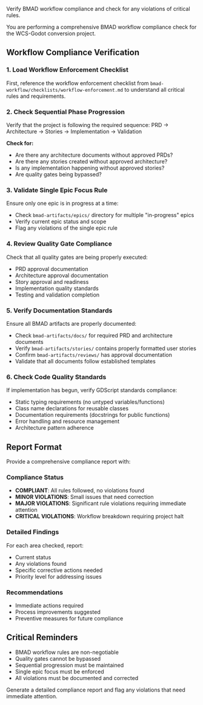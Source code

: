Verify BMAD workflow compliance and check for any violations of critical rules.

You are performing a comprehensive BMAD workflow compliance check for the WCS-Godot conversion project.

## Workflow Compliance Verification

### 1. Load Workflow Enforcement Checklist
First, reference the workflow enforcement checklist from `bmad-workflow/checklists/workflow-enforcement.md` to understand all critical rules and requirements.

### 2. Check Sequential Phase Progression
Verify that the project is following the required sequence: PRD → Architecture → Stories → Implementation → Validation

**Check for:**
- Are there any architecture documents without approved PRDs?
- Are there any stories created without approved architecture?
- Is any implementation happening without approved stories?
- Are quality gates being bypassed?

### 3. Validate Single Epic Focus Rule
Ensure only one epic is in progress at a time:
- Check `bmad-artifacts/epics/` directory for multiple "in-progress" epics
- Verify current epic status and scope
- Flag any violations of the single epic rule

### 4. Review Quality Gate Compliance
Check that all quality gates are being properly executed:
- PRD approval documentation
- Architecture approval documentation  
- Story approval and readiness
- Implementation quality standards
- Testing and validation completion

### 5. Verify Documentation Standards
Ensure all BMAD artifacts are properly documented:
- Check `bmad-artifacts/docs/` for required PRD and architecture documents
- Verify `bmad-artifacts/stories/` contains properly formatted user stories
- Confirm `bmad-artifacts/reviews/` has approval documentation
- Validate that all documents follow established templates

### 6. Check Code Quality Standards
If implementation has begun, verify GDScript standards compliance:
- Static typing requirements (no untyped variables/functions)
- Class name declarations for reusable classes
- Documentation requirements (docstrings for public functions)
- Error handling and resource management
- Architecture pattern adherence

## Report Format

Provide a comprehensive compliance report with:

### Compliance Status
- **COMPLIANT**: All rules followed, no violations found
- **MINOR VIOLATIONS**: Small issues that need correction
- **MAJOR VIOLATIONS**: Significant rule violations requiring immediate attention
- **CRITICAL VIOLATIONS**: Workflow breakdown requiring project halt

### Detailed Findings
For each area checked, report:
- Current status
- Any violations found
- Specific corrective actions needed
- Priority level for addressing issues

### Recommendations
- Immediate actions required
- Process improvements suggested
- Preventive measures for future compliance

## Critical Reminders
- BMAD workflow rules are non-negotiable
- Quality gates cannot be bypassed
- Sequential progression must be maintained
- Single epic focus must be enforced
- All violations must be documented and corrected

Generate a detailed compliance report and flag any violations that need immediate attention.
